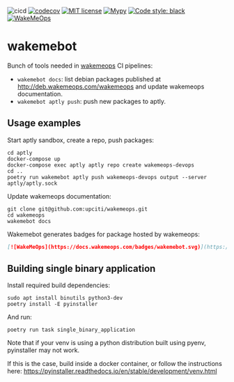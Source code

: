![cicd](https://github.com/upciti/ops2deb/actions/workflows/cicd.yml/badge.svg)
[![codecov](https://codecov.io/gh/upciti/wakemebot/branch/main/graph/badge.svg)](https://codecov.io/gh/upciti/wakemebot)
[![MIT license](https://img.shields.io/badge/License-MIT-blue.svg)](https://lbesson.mit-license.org/)
[![Mypy](https://img.shields.io/badge/type_checked-mypy-informational.svg)](https://mypy.readthedocs.io/en/stable/introduction.html)
[![Code style: black](https://img.shields.io/badge/code%20style-black-000000.svg)](https://github.com/ambv/black)
[![WakeMeOps](https://docs.wakemeops.com/badges/wakemebot.svg)](https://docs.wakemeops.com/packages/wakemebot)

# wakemebot

Bunch of tools needed in [wakemeops](https://github.com/upciti/wakemeops) CI pipelines:

* `wakemebot docs`: list debian packages published at <http://deb.wakemeops.com/wakemeops> and update wakemeops documentation.
* `wakemebot aptly push`: push new packages to aptly.

## Usage examples

Start aptly sandbox, create a repo, push packages:

```shell
cd aptly
docker-compose up
docker-compose exec aptly aptly repo create wakemeops-devops
cd ..
poetry run wakemebot aptly push wakemeops-devops output --server aptly/aptly.sock
```

Update wakemeops documentation:

```shell
git clone git@github.com:upciti/wakemeops.git
cd wakemeops
wakemebot docs
```

Wakemebot generates badges for package hosted by wakemeops:

```markdown
[![WakeMeOps](https://docs.wakemeops.com/badges/wakemebot.svg)](https://docs.wakemeops.com/packages/wakemebot)
```

## Building single binary application

Install required build dependencies:

```shell
sudo apt install binutils python3-dev
poetry install -E pyinstaller
```

And run:

```shell
poetry run task single_binary_application
```

Note that if your venv is using a python distribution built using pyenv, pyinstaller may not work.

If this is the case, build inside a docker container, or follow the instructions here:
https://pyinstaller.readthedocs.io/en/stable/development/venv.html
